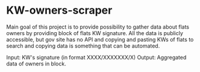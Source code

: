 # KW-owners-scraper
Main goal of this project is to provide possibility to gather data about flats owners by providing block of flats KW signature.
All the data is publicly accessible, but gov site has no API and copying and pasting KWs of flats to search and copying data is something that can be automated.

Input: KW's signature (in format XXXX/XXXXXXX/X)
Output: Aggregated data of owners in block.